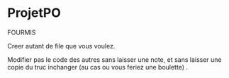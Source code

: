 # ProjetPO
FOURMIS

Creer autant de file que vous voulez.

Modifier pas le code des autres sans laisser une note, et sans laisser une copie du truc inchanger 
(au cas ou vous feriez une boulette) .
